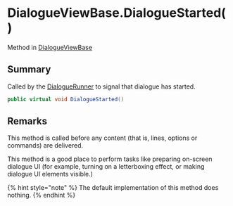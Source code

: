 # DialogueViewBase.DialogueStarted()

Method in [DialogueViewBase](/docs/api/csharp/yarn.unity.dialogueviewbase.md)

## Summary

Called by the  <a href="yarn.unity.dialoguerunner.md">DialogueRunner</a>  to signal that
dialogue has started.

```csharp
public virtual void DialogueStarted()
```

## Remarks

<p>This method is called before any content (that is, lines,
options or commands) are delivered.</p> <p>This method is a good place to perform tasks like preparing
on-screen dialogue UI (for example, turning on a letterboxing
effect, or making dialogue UI elements visible.)
</p> <p>
{% hint style="note" %}
The default implementation of this method does
nothing.
{% endhint %}
</p>

